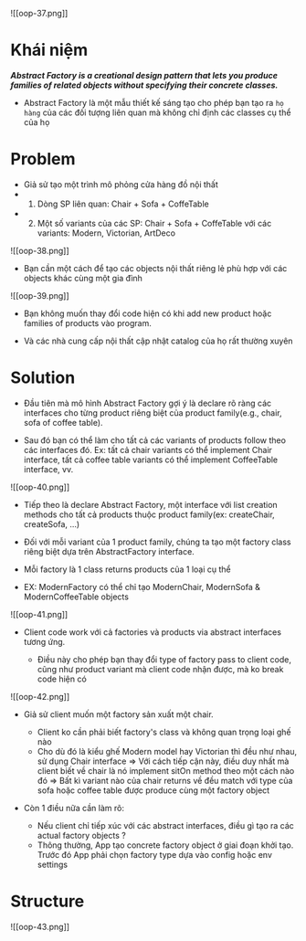 
![[oop-37.png]]
# Khái niệm

***Abstract Factory is a creational design pattern that lets you produce families of related objects without specifying their concrete classes.***

- Abstract Factory là một mẫu thiết kế sáng tạo cho phép bạn tạo ra `họ hàng` của các đối tượng liên quan mà không chỉ định các classes cụ thể của họ

# Problem

- Giả sử tạo một trình mô phỏng cửa hàng đồ nội thất
- 1. Dòng SP liên quan: Chair + Sofa + CoffeTable
- 2. Một số variants của các SP:
Chair + Sofa + CoffeTable với các variants: Modern, Victorian, ArtDeco

![[oop-38.png]]

- Bạn cần một cách để tạo các objects nội thất riêng lẻ phù hợp với các objects khác cùng một gia đình

![[oop-39.png]]

- Bạn không muốn thay đổi code hiện có khi add new product hoặc families of products vào program.

- Và các nhà cung cấp nội thất cập nhật catalog của họ rất thường xuyên 

# Solution

- Đầu tiên mà mô hình Abstract Factory gợi ý là declare rõ ràng các interfaces cho từng product riêng biệt của product family(e.g., chair, sofa of coffee table).

- Sau đó bạn có thể làm cho tất cả các variants of products follow theo các interfaces đó. Ex: tất cả chair variants có thể implement Chair interface, tất cả coffee table variants có thể implement CoffeeTable interface, vv.

![[oop-40.png]]


- Tiếp theo là declare Abstract Factory, một interface với list creation methods cho tất cả products thuộc product family(ex: createChair, createSofa, ...)

- Đối với mỗi variant của 1 product family, chúng ta tạo một factory class riêng biệt dựa trên AbstractFactory interface.

- Mỗi factory là 1 class returns products của 1 loại cụ thể

- EX: ModernFactory có thể chỉ tạo ModernChair, ModernSofa & ModernCoffeeTable objects

![[oop-41.png]]


- Client code work với cả factories và products via abstract interfaces tương ứng.

	+ Điều này cho phép bạn thay đổi type of factory pass to client code, cũng như product variant mà client code nhận được, mà ko break code hiện có
	
![[oop-42.png]]
	

- Giả sử client muốn một factory sản xuất một chair.
	+ Client ko cần phải biết factory's class và không quan trọng loại ghế nào
	+ Cho dù đó là kiểu ghế Modern model hay Victorian thì đều như nhau, sử dụng Chair interface
	=> Với cách tiếp cận này, điều duy nhất mà client biết về chair là nó implement sitOn method theo một cách nào đó
	=> Bất kì variant nào của chair returns về đều match với type của sofa hoặc coffee table được produce cùng một factory object
	
- Còn 1 điều nữa cần làm rõ: 
	+ Nếu client chỉ  tiếp xúc với các abstract interfaces, điều gì tạo ra các actual factory objects ?
	+ Thông thường, App tạo concrete factory object ở giai đoạn khởi tạo. Trước đó App phải chọn factory type dựa vào config hoặc env settings
# Structure

![[oop-43.png]]
	

	
	
	
	
	
	
	
	
	
	
	
	
	
	
	
	
	
	
	
	
	
	



























